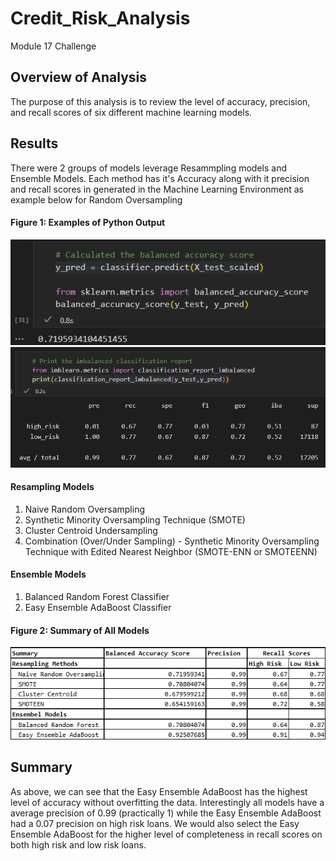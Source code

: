 # Credit_Risk_Analysis
Module 17 Challenge

## Overview of Analysis
The purpose of this analysis is to review the level of accuracy, precision, and recall scores of six different machine learning models. 

## Results
There were 2 groups of models leverage Resammpling models and Ensemble Models. Each method has it's Accuracy along with it precision and recall scores in generated in the Machine Learning Environment as example below for Random Oversampling
#### Figure 1: Examples of Python Output
![](https://github.com/NortonAAA/Credit_Risk_Analysis/blob/main/images/accuracy_score_example.png)
![](https://github.com/NortonAAA/Credit_Risk_Analysis/blob/main/images/imbalanced_summary_example.png)
#### Resampling Models
1. Naive Random Oversampling
2. Synthetic Minority Oversampling Technique (SMOTE)
3. Cluster Centroid Undersampling
4. Combination (Over/Under Sampling) - Synthetic Minority Oversampling Technique with Edited Nearest Neighbor (SMOTE-ENN or SMOTEENN)

#### Ensemble Models
1. Balanced Random Forest Classifier
2. Easy Ensemble AdaBoost Classifier

#### Figure 2: Summary of All Models
![](https://github.com/NortonAAA/Credit_Risk_Analysis/blob/main/images/all_model_summary.png)

## Summary
As above, we can see that the Easy Ensemble AdaBoost has the highest level of accuracy without overfitting the data. Interestingly all models have a average precision of 0.99 (practically 1) while the Easy Ensemble AdaBoost had a 0.07 precision on high risk loans. We would also select the Easy Ensemble AdaBoost for the higher level of completeness in recall scores on both high risk and low risk loans.